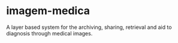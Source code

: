 # imagem-medica
A layer based system for the archiving, sharing, retrieval and aid to diagnosis through medical images.
